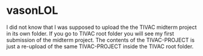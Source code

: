 # vasonLOL

I did not know that I was supposed to upload the the TIVAC midterm project in its own folder. 
If you go to TIVAC root folder you will see my first submission of the midterm project. The contents of the TIVAC-PROJECT is just a re-upload of the same TIVAC-PROJECT inside the TIVAC root folder.

